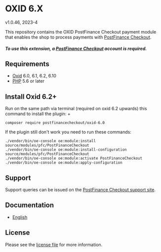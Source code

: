

# OXID 6.X

v1.0.46, 2023-4

This repository contains the OXID  PostFinance Checkout payment module that enables the shop to process payments with [PostFinance Checkout](https://postfinance.ch/en/business/products/e-commerce/postfinance-checkout-all-in-one.html).

##### To use this extension, a [PostFinance Checkout](https://checkout.postfinance.ch/en-ch/user/signup) account is required.

## Requirements

* [Oxid](https://www.oxid-esales.com/) 6.0, 6.1, 6.2, 6.10
* [PHP](http://php.net/) 5.6 or later

## Install Oxid 6.2+

 Run on the same path via terminal (required on oxid 6.2 upwards) this command to install the plugin: +
```
composer require postfinancecheckout/oxid-6.0
```
If the plugin still don't work you need to run these commands:
```
./vendor/bin/oe-console oe:module:install source/modules/pfc/PostFinanceCheckout
./vendor/bin/oe-console oe:module:install-configuration source/modules/pfc/PostFinanceCheckout
./vendor/bin/oe-console oe:module:activate PostFinanceCheckout
./vendor/bin/oe-console oe:module:apply-configuration
```

## Support

Support queries can be issued on the [PostFinance Checkout support site](https://www.postfinance.ch/en/business/support.html).

## Documentation

* [English](https://plugin-documentation.postfinance-checkout.ch/pfpayments/oxid-6.0/1.0.46/docs/en/documentation.html)

## License

Please see the [license file](https://github.com/pfpayments/oxid-6.0/blob/1.0.46/LICENSE) for more information.